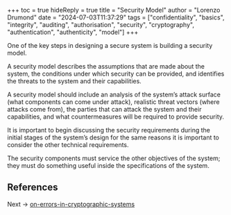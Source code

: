 +++
toc = true
hideReply = true
title = "Security Model"
author = "Lorenzo Drumond"
date = "2024-07-03T11:37:29"
tags = ["confidentiality",  "basics",  "integrity",  "auditing",  "authorisation",  "security",  "cryptography",  "authentication",  "authenticity",  "model"]
+++



One of the key steps in designing a secure system is building a security model.

A security model describes the assumptions that are made about the system, the conditions under which security can be provided, and identifies the threats to the system and their capabilities.

A security model should include an analysis of the system’s attack surface (what components can come under attack), realistic threat vectors (where attacks come from), the parties that can attack the system and their capabilities, and what countermeasures will be required to provide security.

It is important to begin discussing the security requirements during the initial stages of the system’s design for the same reasons it is important to consider the other technical requirements.

The security components must service the other objectives of the system; they must do something useful inside the specifications of the system.

## References

Next -> [on-errors-in-cryptographic-systems](/wiki/on-errors-in-cryptographic-systems/)
